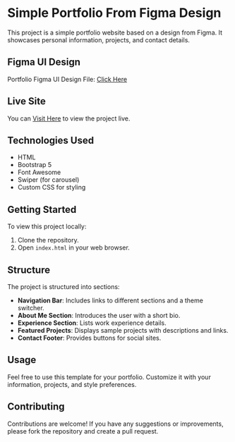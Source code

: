 # Simple Portfolio From Figma Design

This project is a simple portfolio website based on a design from Figma. It showcases personal information, projects, and contact details.

## Figma UI Design

Portfolio Figma UI Design File: [Click Here](<https://www.figma.com/design/ECaFWEewt67lC5X8dxaV5V/Portfolio-Ui-Design-Template-(Community)?node-id=276-320&t=aEUZ9VUmMx2ELHxv-0>)

## Live Site

You can [Visit Here](https://simple-portfolio.netlify.app/) to view the project live.

## Technologies Used

- HTML
- Bootstrap 5
- Font Awesome
- Swiper (for carousel)
- Custom CSS for styling

## Getting Started

To view this project locally:

1. Clone the repository.
2. Open `index.html` in your web browser.

## Structure

The project is structured into sections:

- **Navigation Bar**: Includes links to different sections and a theme switcher.
- **About Me Section**: Introduces the user with a short bio.
- **Experience Section**: Lists work experience details.
- **Featured Projects**: Displays sample projects with descriptions and links.
- **Contact Footer**: Provides buttons for social sites.

## Usage

Feel free to use this template for your portfolio. Customize it with your information, projects, and style preferences.

## Contributing

Contributions are welcome! If you have any suggestions or improvements, please fork the repository and create a pull request.
